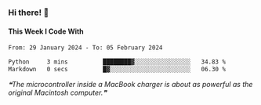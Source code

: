 ### Hi there! 👋

#### This Week I Code With
<!--START_SECTION:waka-->

```txt
From: 29 January 2024 - To: 05 February 2024

Python     3 mins          ████████▓░░░░░░░░░░░░░░░░   34.83 %
Markdown   0 secs          █▓░░░░░░░░░░░░░░░░░░░░░░░   06.30 %
```

<!--END_SECTION:waka-->

<!--STARTS_HERE_QUOTE_README-->
<i>❝The microcontroller inside a MacBook charger is about as powerful as the original Macintosh computer.❞</i>
<!--ENDS_HERE_QUOTE_README-->
